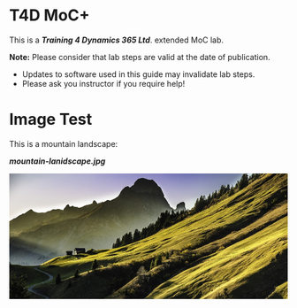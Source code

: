 # T4D MoC+

This is a _**Training 4 Dynamics 365 Ltd**_. extended MoC lab.

__Note:__ Please consider that lab steps are valid at the date of publication. 
* Updates to software used in this guide may invalidate lab steps. 
* Please ask you instructor if you require help!


# Image Test

This is a mountain landscape:

_**mountain-lanidscape.jpg**_

![Mountain Landscape](https://github.com/JamieElls/MB-210-Dynamics365forSales/blob/jamie-testing/Allfiles/Resources/T4D_README/mountain-landscape.jpg)